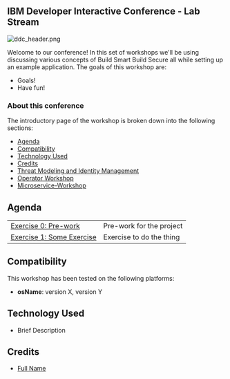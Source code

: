 
## IBM Developer Interactive Conference - Lab Stream

![ddc_header.png](banner)

Welcome to our conference! In this set of workshops we'll be using discussing various concepts of Build Smart Build Secure all while setting up an example application. The goals of this workshop are:

* Goals!
* Have fun!

### About this conference

The introductory page of the workshop is broken down into the following sections:

* [Agenda](#agenda)
* [Compatibility](#compatibility)
* [Technology Used](#technology-used)
* [Credits](#credits)
* [Threat Modeling and Identity Management](#threat-modeling-and-identity-management)
* [Operator Workshop](#operator-workshop)
* [Microservice-Workshop](#microservice-workshop)

## Agenda

|   |   |
| - | - |
| [Exercise 0: Pre-work](pre-work/README.md) | Pre-work for the project |
| [Exercise 1: Some Exercise](some-exercise/README.md) | Exercise to do the thing |

## Compatibility

This workshop has been tested on the following platforms:

* **osName**: version X, version Y

## Technology Used

* Brief Description

## Credits

* [Full Name](https://github.com/githubid)
